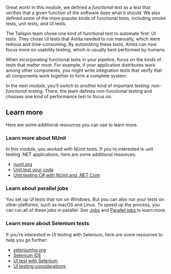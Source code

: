 Great work! In this module, we defined a _functional test_ as a test that verifies that a given function of the software does what it should. We also defined some of the more popular kinds of functional tests, including smoke tests, unit tests, and UI tests.

The Tailspin team chose one kind of functional test to automate first: UI tests. They chose UI tests that Amita needed to run manually, which were tedious and time-consuming. By automating these tests, Amita can now focus more on usability testing, which is usually best performed by humans.

When incorporating functional tests in your pipeline, focus on the kinds of tests that matter most. For example, if your application distributes work among other components, you might write integration tests that verify that all components work together to form a complete system.

In the next module, you'll switch to another kind of important testing: _non-functional testing_. There, the team defines non-functional testing and chooses one kind of performance test to focus on.

## Learn more

Here are some additional resources you can use to learn more.

### Learn more about NUnit

In this module, you worked with NUnit tests. If you're interested in unit testing .NET applications, here are some additional resources:

* [nunit.org](https://nunit.org?azure-portal=true)
* [Unit test your code](https://docs.microsoft.com/visualstudio/test/unit-test-your-code?view=vs-2019&azure-portal=true)
* [Unit testing C# with NUnit and .NET Core](https://docs.microsoft.com//dotnet/core/testing/unit-testing-with-nunit?azure-portal=true)

### Learn about parallel jobs

You set up UI tests that run on Windows. But you can also run your tests on other platforms, such as macOS and Linux. To speed up the process, you can run all of these jobs in parallel. See [Jobs](https://docs.microsoft.com/azure/devops/pipelines/process/phases?view=azure-devops&tabs=yaml&azure-portal=true) and [Parallel jobs
](https://docs.microsoft.com/azure/devops/pipelines/licensing/concurrent-jobs?view=azure-devops&azure-portal=true) to learn more.

### Learn more about Selenium tests

If you're interested in UI testing with Selenium, here are some resources to help you go further:

* [seleniumhq.org](https://www.seleniumhq.org?azure-portal=true)
* [Selenium IDE](https://www.seleniumhq.org/selenium-ide?azure-portal=true)
* [UI test with Selenium](https://docs.microsoft.com/azure/devops/pipelines/test/continuous-test-selenium?view=azure-devops&azure-portal=true)
* [UI testing considerations](https://docs.microsoft.com/azure/devops/pipelines/test/ui-testing-considerations?view=azure-devops&tabs=mstest&azure-portal=true)